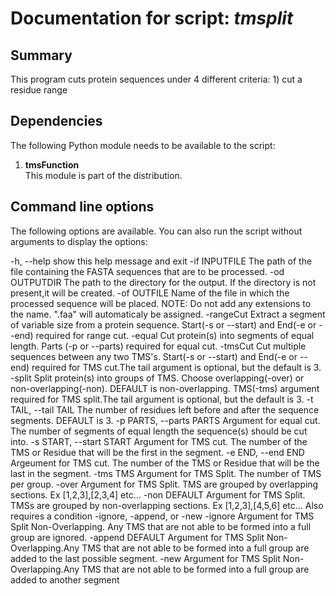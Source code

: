 # Documentation for script: _tmsplit_

## Summary
This program cuts protein sequences under 4 different criteria: 1) cut a residue range 


## Dependencies
The following Python module needs to be available to the script: 

1. **tmsFunction**  
This module is part of the distribution.  


## Command line options
The following options are available. You can also run the 
script without arguments to display the options:

  -h, --help            show this help message and exit
  -if INPUTFILE         The path of the file containing the FASTA sequences
                        that are to be processed.
  -od OUTPUTDIR         The path to the directory for the output. If the
                        directory is not present,it will be created.
  -of OUTFILE           Name of the file in which the processed sequence will
                        be placed. NOTE: Do not add any extensions to the
                        name. ".faa" will automaticaly be assigned.
  -rangeCut             Extract a segment of variable size from a protein
                        sequence. Start(-s or --start) and End(-e or --end)
                        required for range cut.
  -equal                Cut protein(s) into segments of equal length. Parts
                        (-p or --parts) required for equal cut.
  -tmsCut               Cut multiple sequences between any two TMS's. Start(-s
                        or --start) and End(-e or --end) required for TMS
                        cut.The tail argument is optional, but the default is
                        3.
  -split                Split protein(s) into groups of TMS. Choose
                        overlapping(-over) or non-overlapping(-non). DEFAULT
                        is non-overlapping. TMS(-tms) argument required for
                        TMS split.The tail argument is optional, but the
                        default is 3.
  -t TAIL, --tail TAIL  The number of residues left before and after the
                        sequence segments. DEFAULT is 3.
  -p PARTS, --parts PARTS
                        Argument for equal cut. The number of segments of
                        equal length the sequence(s) should be cut into.
  -s START, --start START
                        Argument for TMS cut. The number of the TMS or Residue
                        that will be the first in the segment.
  -e END, --end END     Argeument for TMS cut. The number of the TMS or
                        Residue that will be the last in the segment.
  -tms TMS              Argument for TMS Split. The number of TMS per group.
  -over                 Argument for TMS Split. TMS are grouped by overlapping
                        sections. Ex [1,2,3],[2,3,4] etc...
  -non                  DEFAULT Argument for TMS Split. TMSs are grouped by
                        non-overlapping sections. Ex [1,2,3],[4,5,6] etc...
                        Also requires a condition -ignore, -append, or -new
  -ignore               Argument for TMS Split Non-Overlapping. Any TMS that
                        are not able to be formed into a full group are
                        ignored.
  -append               DEFAULT Argument for TMS Split Non-Overlapping.Any TMS
                        that are not able to be formed into a full group are
                        added to the last possible segment.
  -new                  Argument for TMS Split Non-Overlapping.Any TMS that
                        are not able to be formed into a full group are added
                        to another segment


